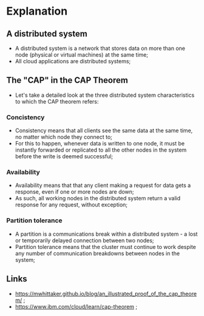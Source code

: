 # Explanation

## A distributed system

- A distributed system is a network that stores data on more than one node (physical or virtual machines) at the same time;
- All cloud applications are distributed systems;

## The "CAP" in the CAP Theorem

- Let's take a detailed look at the three distributed system characteristics to which the CAP theorem refers:

### Concistency

- Consistency means that all clients see the same data at the same time, no matter which node they connect to;
- For this to happen, whenever data is written to one node, it must be instantly forwarded or replicated to all the other nodes in the system before the write is deemed successful;

### Availability

- Availability means that that any client making a request for data gets a response, even if one or more nodes are down;
- As such, all working nodes in the distributed system return a valid response for any request, without exception;

### Partition tolerance

- A partition is a communications break within a distributed system - a lost or temporarily delayed connection between two nodes;
- Partition tolerance means that the cluster must continue to work despite any number of communication breakdowns between nodes in the system;

## Links

- <https://mwhittaker.github.io/blog/an_illustrated_proof_of_the_cap_theorem/> ;
- <https://www.ibm.com/cloud/learn/cap-theorem> ;
